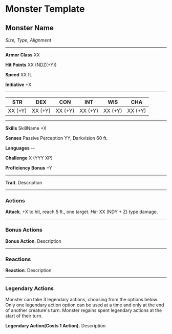 # Monster Template

## Monster Name

*Size, Type, Alignment*

---

**Armor Class** XX

**Hit Points** XX (NDZ(+Y))

**Speed** XX ft.

**Initiative** +X

---

| STR | DEX | CON | INT | WIS | CHA |
|-|-|-|-|-|-|
| XX (+Y) | XX (+Y) | XX (+Y) | XX (+Y) | XX (+Y) | XX (+Y) |   

---

**Skills** SkillName +X

**Senses** Passive Perception YY, Darkvision 60 ft.

**Languages** --

**Challenge** X (YYY XP)

**Proficiency Bonus** +Y

---

**Trait**.  Description 

---

### Actions

**Attack**. +X to hit, reach 5 ft., one target.  *Hit:* XX (NDY + Z) type damage.

---

### Bonus Actions

**Bonus Action**.  Description 

---

### Reactions

**Reaction**.  Description 

---

### Legendary Actions

Monster can take 3 legendary actions, choosing from the options below. Only one legendary action option can be used at a time and only at the end of another creature's turn. Monster regains spent legendary actions at the start of their turn.

**Legendary Action(Costs 1 Action).** Description